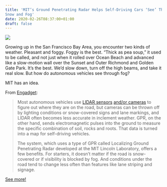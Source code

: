 ```yaml
---
title: 'MIT’s Ground Penetrating Radar Helps Self-Driving Cars ‘See’ Through
Snow and Fog'
date: 2020-02-26T08:37:00+01:00
draft: false
---
```


![](https://cdn-blog.adafruit.com/uploads/2020/02/dims-600x368.jpg)

Growing up in the San Francisco Bay Area, you encounter two kinds of weather. Pleasant and foggy. Foggy is the best. “Thick as pea soup,” it used to be called, and not just when it rolled over Ocean Beach and advanced like a slow-motion wall over the Sunset and Outer Richmond and Golden Gate Park. It’s the best. We’d slow down, turn off the high beams, and take it real slow. But how do autonomous vehicles see through fog?

MIT has an idea.

From [Engadget](https://www.engadget.com/2020/02/24/mit-self-driving-cars-snow-fog/):

> Most autonomous vehicles use [LIDAR sensors](https://www.engadget.com/2020/01/02/bosch-lidar-sensors-autonomous-vehicles/) [and/or cameras](https://www.engadget.com/2019/04/03/wayve-self-driving-car-navigates-without-lidar-or-maps/) to figure out where they are on the road, but cameras can be thrown off by lighting conditions or snow-covered signs and lane markings, and LIDAR often becomes less accurate in inclement weather. GPR, on the other hand, sends electromagnetic pulses into the ground to measure the specific combination of soil, rocks and roots. That data is turned into a map for self-driving vehicles.
> 
> The system, which uses a type of GPR called Localizing Ground Penetrating Radar developed at the MIT Lincoln Laboratory, offers a few benefits. For starters, it doesn’t matter if the road is snow-covered or if visibility is blocked by fog. And conditions under the road tend to change less often than features like lane striping and signage.

[See more!](https://www.engadget.com/2020/02/24/mit-self-driving-cars-snow-fog/)